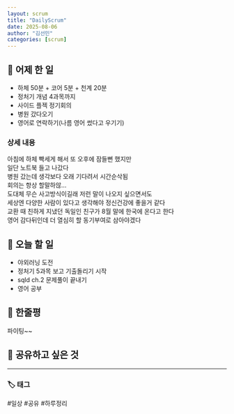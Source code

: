 ```yaml
---
layout: scrum
title: "DailyScrum"
date: 2025-08-06
author: "김선민"
categories: [scrum]
---
```


## 📝 어제 한 일


- 하체 50분 + 코어 5분 + 천계 20분
- 정처기 개념 4과목까지 
- 사이드 플젝 정기회의
- 병원 갔다오기  
- 영어로 연락하기(나름 영어 썼다고 우기기) 




### 상세 내용 
아침에 하체 빡세게 해서 또 오후에 잠들뻔 했지만        
일단 노트북 들고 나갔다          
병원 갔는데 생각보다 오래 기다려서 시간순삭됨          
회의는 항상 할말하않...    
도대체 무슨 사고방식이길래 저런 말이 나오지 싶으면서도    
세상엔 다양한 사람이 있다고 생각해야 정신건강에 좋을거 같다          
교환 때 친하게 지냈던 독일인 친구가 8월 말에 한국에 온다고 한다        
영어 감다뒤인데 더 열심히 할 동기부여로 삼아야겠다         
                          
     


           
                   
     
## 🎯 오늘 할 일
- 야외러닝 도전              
- 정처기 5과목 보고 기출돌리기 시작   
- sqld ch.2 문제풀이 끝내기       
- 영어 공부 
 



## 💭 한줄평   
파이팅~~ 
   


## 🔗 공유하고 싶은 것

      


---

### 🏷️ 태그

#일상 #공유 #하루정리 

